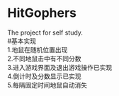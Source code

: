 # HitGophers
The project for self study.  
#基本实现  
1.地鼠在随机位置出现  
2.不同地鼠击中有不同分数  
3.进入游戏界面及退出游戏操作已实现  
4.倒计时及分数显示已实现  
5.每隔固定时间地鼠自动消失  
